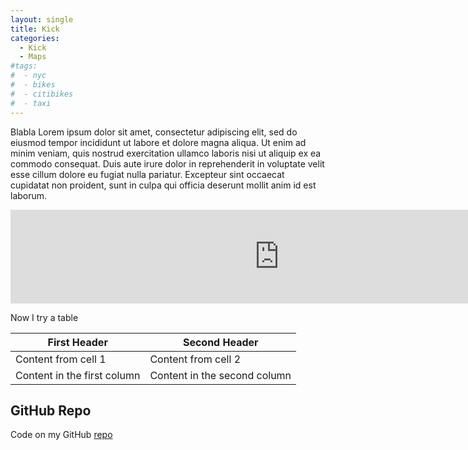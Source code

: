 ```yaml
---
layout: single
title: Kick
categories:
  - Kick
  - Maps
#tags:
#  - nyc
#  - bikes
#  - citibikes
#  - taxi
---
```


Blabla
Lorem ipsum dolor sit amet, consectetur adipiscing elit, sed do eiusmod tempor incididunt ut labore et dolore magna aliqua. Ut enim ad minim veniam, quis nostrud exercitation ullamco laboris nisi ut aliquip ex ea commodo consequat. Duis aute irure dolor in reprehenderit in voluptate velit esse cillum dolore eu fugiat nulla pariatur. Excepteur sint occaecat cupidatat non proident, sunt in culpa qui officia deserunt mollit anim id est laborum.

<iframe width="860"  frameborder="0" seamless="seamless" scrolling="no" src="https://plot.ly/~roundedup/1.embed?width=640&height=480"></iframe>


Now I try a table

First Header | Second Header
------------ | -------------
Content from cell 1 | Content from cell 2
Content in the first column | Content in the second column



## GitHub Repo

Code on my GitHub [repo](https://github.com/roundedup)
